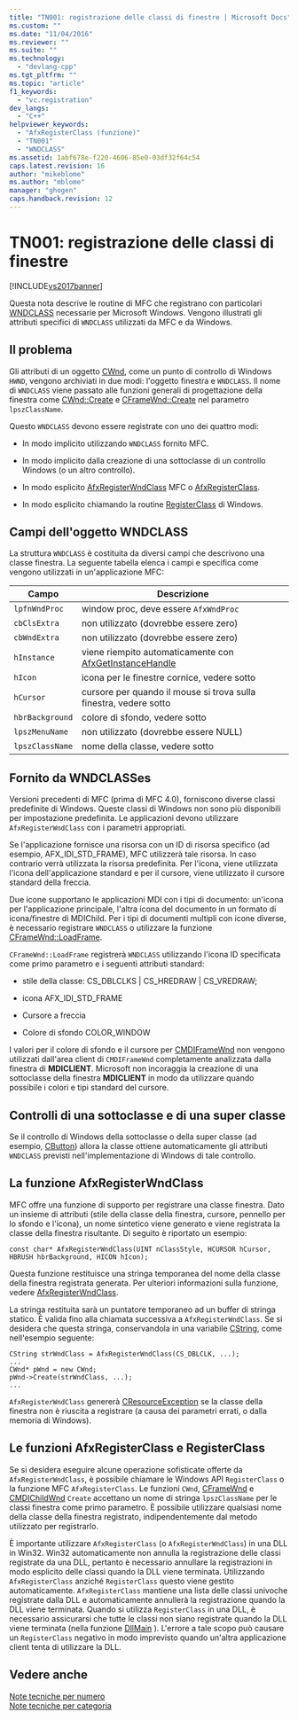 ```yaml
---
title: "TN001: registrazione delle classi di finestre | Microsoft Docs"
ms.custom: ""
ms.date: "11/04/2016"
ms.reviewer: ""
ms.suite: ""
ms.technology: 
  - "devlang-cpp"
ms.tgt_pltfrm: ""
ms.topic: "article"
f1_keywords: 
  - "vc.registration"
dev_langs: 
  - "C++"
helpviewer_keywords: 
  - "AfxRegisterClass (funzione)"
  - "TN001"
  - "WNDCLASS"
ms.assetid: 1abf678e-f220-4606-85e0-03df32f64c54
caps.latest.revision: 16
author: "mikeblome"
ms.author: "mblome"
manager: "ghogen"
caps.handback.revision: 12
---
```

# TN001: registrazione delle classi di finestre
[!INCLUDE[vs2017banner](../assembler/inline/includes/vs2017banner.md)]

Questa nota descrive le routine di MFC che registrano con particolari [WNDCLASS](http://msdn.microsoft.com/library/windows/desktop/ms633576) necessarie per Microsoft Windows.  Vengono illustrati gli attributi specifici di `WNDCLASS` utilizzati da MFC e da Windows.  
  
## Il problema  
 Gli attributi di un oggetto [CWnd](../mfc/reference/cwnd-class.md), come un punto di controllo di Windows `HWND`, vengono archiviati in due modi: l'oggetto finestra e `WNDCLASS`.  Il nome di `WNDCLASS` viene passato alle funzioni generali di progettazione della finestra come [CWnd::Create](../Topic/CWnd::Create.md) e [CFrameWnd::Create](../Topic/CFrameWnd::Create.md) nel parametro `lpszClassName`.  
  
 Questo `WNDCLASS` devono essere registrate con uno dei quattro modi:  
  
-   In modo implicito utilizzando `WNDCLASS` fornito MFC.  
  
-   In modo implicito dalla creazione di una sottoclasse di un controllo Windows \(o un altro controllo\).  
  
-   In modo esplicito [AfxRegisterWndClass](../Topic/AfxRegisterWndClass.md) MFC o [AfxRegisterClass](../Topic/AfxRegisterClass.md).  
  
-   In modo esplicito chiamando la routine [RegisterClass](http://msdn.microsoft.com/library/windows/desktop/ms633586) di Windows.  
  
## Campi dell'oggetto WNDCLASS  
 La struttura `WNDCLASS` è costituita da diversi campi che descrivono una classe finestra.  La seguente tabella elenca i campi e specifica come vengono utilizzati in un'applicazione MFC:  
  
|Campo|Descrizione|  
|-----------|-----------------|  
|`lpfnWndProc`|window proc, deve essere `AfxWndProc`|  
|`cbClsExtra`|non utilizzato \(dovrebbe essere zero\)|  
|`cbWndExtra`|non utilizzato \(dovrebbe essere zero\)|  
|`hInstance`|viene riempito automaticamente con [AfxGetInstanceHandle](../Topic/AfxGetInstanceHandle.md)|  
|`hIcon`|icona per le finestre cornice, vedere sotto|  
|`hCursor`|cursore per quando il mouse si trova sulla finestra, vedere sotto|  
|`hbrBackground`|colore di sfondo, vedere sotto|  
|`lpszMenuName`|non utilizzato \(dovrebbe essere NULL\)|  
|`lpszClassName`|nome della classe, vedere sotto|  
  
## Fornito da WNDCLASSes  
 Versioni precedenti di MFC \(prima di MFC 4.0\), forniscono diverse classi predefinite di Windows.  Queste classi di Windows non sono più disponibili per impostazione predefinita.  Le applicazioni devono utilizzare `AfxRegisterWndClass` con i parametri appropriati.  
  
 Se l'applicazione fornisce una risorsa con un ID di risorsa specifico \(ad esempio, AFX\_IDI\_STD\_FRAME\), MFC utilizzerà tale risorsa.  In caso contrario verrà utilizzata la risorsa predefinita.  Per l'icona, viene utilizzata l'icona dell'applicazione standard e per il cursore, viene utilizzato il cursore standard della freccia.  
  
 Due icone supportano le applicazioni MDI con i tipi di documento: un'icona per l'applicazione principale, l'altra icona del documento in un formato di icona\/finestre di MDIChild.  Per i tipi di documenti multipli con icone diverse, è necessario registrare `WNDCLASS` o utilizzare la funzione [CFrameWnd::LoadFrame](../Topic/CFrameWnd::LoadFrame.md).  
  
 `CFrameWnd::LoadFrame` registrerà `WNDCLASS` utilizzando l'icona ID specificata come primo parametro e i seguenti attributi standard:  
  
-   stile della classe: CS\_DBLCLKS &#124; CS\_HREDRAW &#124; CS\_VREDRAW;  
  
-   icona AFX\_IDI\_STD\_FRAME  
  
-   Cursore a freccia  
  
-   Colore di sfondo COLOR\_WINDOW  
  
 I valori per il colore di sfondo e il cursore per [CMDIFrameWnd](../mfc/reference/cmdiframewnd-class.md) non vengono utilizzati dall'area client di `CMDIFrameWnd` completamente analizzata dalla finestra di **MDICLIENT**.  Microsoft non incoraggia la creazione di una sottoclasse della finestra **MDICLIENT** in modo da utilizzare quando possibile i colori e tipi standard del cursore.  
  
## Controlli di una sottoclasse e di una super classe  
 Se il controllo di Windows della sottoclasse o della super classe \(ad esempio, [CButton](../mfc/reference/cbutton-class.md)\) allora la classe ottiene automaticamente gli attributi `WNDCLASS` previsti nell'implementazione di Windows di tale controllo.  
  
## La funzione AfxRegisterWndClass  
 MFC offre una funzione di supporto per registrare una classe finestra.  Dato un insieme di attributi \(stile della classe della finestra, cursore, pennello per lo sfondo e l'icona\), un nome sintetico viene generato e viene registrata la classe della finestra risultante.  Di seguito è riportato un esempio:  
  
```  
const char* AfxRegisterWndClass(UINT nClassStyle, HCURSOR hCursor, HBRUSH hbrBackground, HICON hIcon);  
```  
  
 Questa funzione restituisce una stringa temporanea del nome della classe della finestra registrata generata.  Per ulteriori informazioni sulla funzione, vedere [AfxRegisterWndClass](../Topic/AfxRegisterWndClass.md).  
  
 La stringa restituita sarà un puntatore temporaneo ad un buffer di stringa statico.  È valida fino alla chiamata successiva a `AfxRegisterWndClass`.  Se si desidera che questa stringa, conservandola in una variabile [CString](../atl-mfc-shared/using-cstring.md), come nell'esempio seguente:  
  
```  
CString strWndClass = AfxRegisterWndClass(CS_DBLCLK, ...);  
...  
CWnd* pWnd = new CWnd;  
pWnd->Create(strWndClass, ...);  
...  
```  
  
 `AfxRegisterWndClass` genererà [CResourceException](../mfc/reference/cresourceexception-class.md) se la classe della finestra non è riuscita a registrare \(a causa dei parametri errati, o dalla memoria di Windows\).  
  
## Le funzioni AfxRegisterClass e RegisterClass  
 Se si desidera eseguire alcune operazione sofisticate offerte da `AfxRegisterWndClass`, è possibile chiamare le Windows API `RegisterClass` o la funzione MFC `AfxRegisterClass`.  Le funzioni `CWnd`, [CFrameWnd](../mfc/reference/cframewnd-class.md) e [CMDIChildWnd](../mfc/reference/cmdichildwnd-class.md) `Create` accettano un nome di stringa `lpszClassName` per le classi finestra come primo parametro.  È possibile utilizzare qualsiasi nome della classe della finestra registrato, indipendentemente dal metodo utilizzato per registrarlo.  
  
 È importante utilizzare `AfxRegisterClass` \(o `AfxRegisterWndClass`\) in una DLL in Win32.  Win32 automaticamente non annulla la registrazione delle classi registrate da una DLL, pertanto è necessario annullare la registrazioni in modo esplicito delle classi quando la DLL viene terminata.  Utilizzando `AfxRegisterClass` anziché `RegisterClass` questo viene gestito automaticamente.  `AfxRegisterClass` mantiene una lista delle classi univoche registrate dalla DLL e automaticamente annullerà la registrazione quando la DLL viene terminata.  Quando si utilizza `RegisterClass` in una DLL, è necessario assicurarsi che tutte le classi non siano registrate quando la DLL viene terminata \(nella funzione [DllMain](http://msdn.microsoft.com/library/windows/desktop/ms682583) \).  L'errore a tale scopo può causare un `RegisterClass` negativo in modo imprevisto quando un'altra applicazione client tenta di utilizzare la DLL.  
  
## Vedere anche  
 [Note tecniche per numero](../mfc/technical-notes-by-number.md)   
 [Note tecniche per categoria](../mfc/technical-notes-by-category.md)
